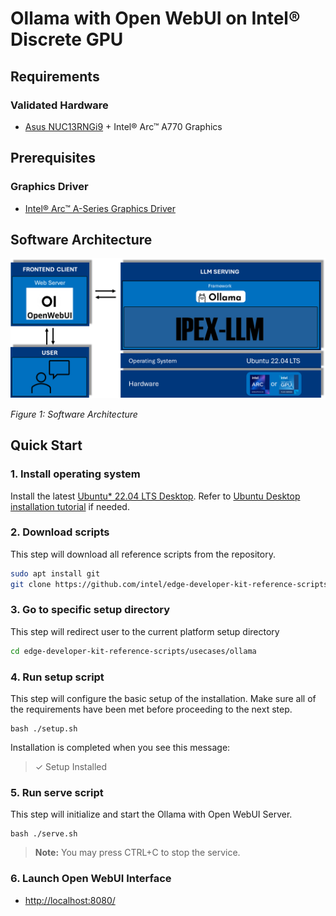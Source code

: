 # Ollama with Open WebUI on Intel® Discrete GPU

## Requirements
### Validated Hardware
- [Asus NUC13RNGi9](https://www.asus.com/displays-desktops/nucs/nuc-kits/nuc-13-extreme-kit/) + Intel® Arc™ A770 Graphics


## Prerequisites
### Graphics Driver
- [Intel® Arc™ A-Series Graphics Driver](https://github.com/intel-innersource/applications.platforms.network-and-edge-developer-kits/tree/main/gpu/arc/dg2/)


## Software Architecture
![Architecture](./image.png)

*Figure 1: Software Architecture*

## Quick Start
### 1. Install operating system
Install the latest [Ubuntu* 22.04 LTS Desktop](https://releases.ubuntu.com/jammy/). Refer to [Ubuntu Desktop installation tutorial](https://ubuntu.com/tutorials/install-ubuntu-desktop#1-overview) if needed.


### 2. Download scripts
This step will download all reference scripts from the repository.
```bash
sudo apt install git
git clone https://github.com/intel/edge-developer-kit-reference-scripts
```

### 3. Go to specific setup directory
This step will redirect user to the current platform setup directory
```bash
cd edge-developer-kit-reference-scripts/usecases/ollama
```

### 4. Run setup script
This step will configure the basic setup of the installation. Make sure all of the requirements have been met before proceeding to the next step.
```
bash ./setup.sh
```
Installation is completed when you see this message:
> ✓ Setup Installed

### 5. Run serve script
This step will initialize and start the Ollama with Open WebUI Server.
```
bash ./serve.sh
```
> **Note:** You may press CTRL+C to stop the service.


### 6. Launch Open WebUI Interface
- [http://localhost:8080/](http://localhost:8080/)
